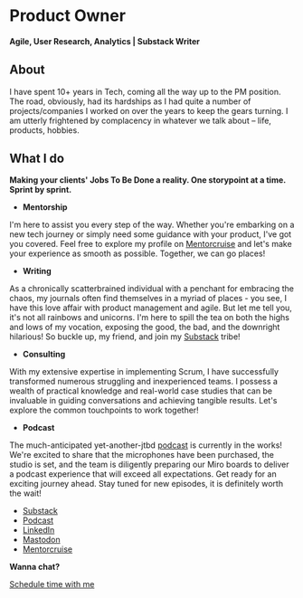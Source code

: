 # Product Owner

####  Agile, User Research, Analytics | Substack Writer

## About
I have spent 10+ years in Tech, coming all the way up to the PM position. The road, obviously, had its hardships as I had quite a number of projects/companies I worked on over the years to keep the gears turning.
I am utterly frightened by complacency in whatever we talk about – life, products, hobbies.

## What I do

**Making your clients' Jobs To Be Done a reality. One storypoint at a time. Sprint by sprint.**

- **Mentorship**

I'm here to assist you every step of the way. Whether you're embarking on a new tech journey or simply need some guidance with your product, I've got you covered. Feel free to explore my profile on [Mentorcruise](https://mentorcruise.com/mentor/geneishchuk/) and let's make your experience as smooth as possible. Together, we can go places!

- **Writing**

As a chronically scatterbrained individual with a penchant for embracing the chaos, my journals often find themselves in a myriad of places - you see, I have this love affair with product management and agile. 
But let me tell you, it's not all rainbows and unicorns. I'm here to spill the tea on both the highs and lows of my vocation, exposing the good, the bad, and the downright hilarious! So buckle up, my friend, and join my [Substack](https://productzine.substack.com/) tribe!

- **Consulting**

With my extensive expertise in implementing Scrum, I have successfully transformed numerous struggling and inexperienced teams. I possess a wealth of practical knowledge and real-world case studies that can be invaluable in guiding conversations and achieving tangible results. Let's explore the common touchpoints to work together!

- **Podcast**

The much-anticipated yet-another-jtbd [podcast](https://open.spotify.com/show/0Jwm6OLVs2I3YOCbtwibZ8?si=c27323ad95054e10) is currently in the works! We're excited to share that the microphones have been purchased, the studio is set, and the team is diligently preparing our Miro boards to deliver a podcast experience that will exceed all expectations.
Get ready for an exciting journey ahead. Stay tuned for new episodes, it is definitely worth the wait!


- [Substack](https://productzine.substack.com/)
- [Podcast](https://open.spotify.com/show/0Jwm6OLVs2I3YOCbtwibZ8?si=c27323ad95054e10)
- [LinkedIn](https://www.linkedin.com/in/geneishchuk/)
- [Mastodon](https://mastodon.social/@gene_ishchuk)
- [Mentorcruise](https://mentorcruise.com/mentor/geneishchuk/)

**Wanna chat?**
<!-- Calendly link widget begin -->
<link href="https://assets.calendly.com/assets/external/widget.css" rel="stylesheet">
<script src="https://assets.calendly.com/assets/external/widget.js" type="text/javascript" async></script>
<a href="" onclick="Calendly.initPopupWidget({url: 'https://calendly.com/ievgen_ishchuk/30min?hide_gdpr_banner=1'});return false;">Schedule time with me</a>
<!-- Calendly link widget end -->


<div style="display:none"><a rel="me" href="https://mastodon.social/@gene_ishchuk">Mastodon</a></div>